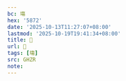 ```yaml
---
bc: 塲
hex: '5872'
date: '2025-10-13T11:27:07+08:00'
lastmod: '2025-10-19T19:41:34+08:00'
title: 󰕨
url: 󰕨
tags: [塲]
src: GHZR
note:
---
```

